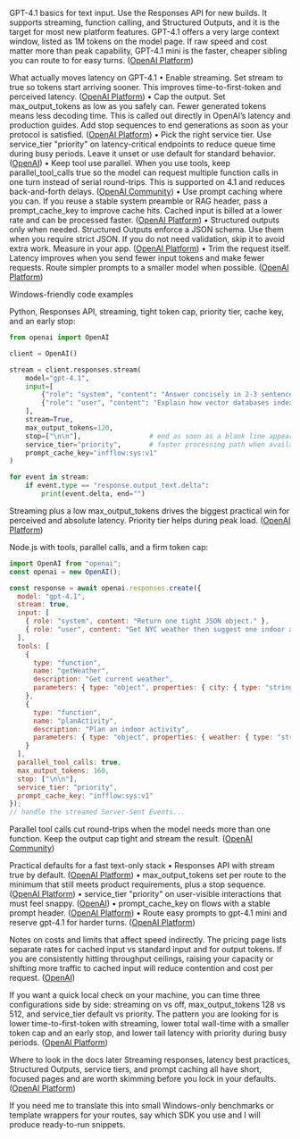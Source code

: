 
GPT-4.1 basics for text input. Use the Responses API for new builds. It supports streaming, function calling, and Structured Outputs, and it is the target for most new platform features. GPT-4.1 offers a very large context window, listed as 1M tokens on the model page. If raw speed and cost matter more than peak capability, GPT-4.1 mini is the faster, cheaper sibling you can route to for easy turns. ([OpenAI Platform][1])

What actually moves latency on GPT-4.1
• Enable streaming. Set stream to true so tokens start arriving sooner. This improves time-to-first-token and perceived latency. ([OpenAI Platform][2])
• Cap the output. Set max_output_tokens as low as you safely can. Fewer generated tokens means less decoding time. This is called out directly in OpenAI’s latency and production guides. Add stop sequences to end generations as soon as your protocol is satisfied. ([OpenAI Platform][3])
• Pick the right service tier. Use service_tier "priority" on latency-critical endpoints to reduce queue time during busy periods. Leave it unset or use default for standard behavior. ([OpenAI][4])
• Keep tool use parallel. When you use tools, keep parallel_tool_calls true so the model can request multiple function calls in one turn instead of serial round-trips. This is supported on 4.1 and reduces back-and-forth delays. ([OpenAI Community][5])
• Use prompt caching where you can. If you reuse a stable system preamble or RAG header, pass a prompt_cache_key to improve cache hits. Cached input is billed at a lower rate and can be processed faster. ([OpenAI Platform][6])
• Structured outputs only when needed. Structured Outputs enforce a JSON schema. Use them when you require strict JSON. If you do not need validation, skip it to avoid extra work. Measure in your app. ([OpenAI Platform][7])
• Trim the request itself. Latency improves when you send fewer input tokens and make fewer requests. Route simpler prompts to a smaller model when possible. ([OpenAI Platform][3])

Windows-friendly code examples

Python, Responses API, streaming, tight token cap, priority tier, cache key, and an early stop:

```python
from openai import OpenAI

client = OpenAI()

stream = client.responses.stream(
    model="gpt-4.1",
    input=[
        {"role": "system", "content": "Answer concisely in 2-3 sentences."},
        {"role": "user", "content": "Explain how vector databases index embeddings."}
    ],
    stream=True,
    max_output_tokens=120,
    stop=["\n\n"],                 # end as soon as a blank line appears
    service_tier="priority",       # faster processing path when available
    prompt_cache_key="infflow:sys:v1"
)

for event in stream:
    if event.type == "response.output_text.delta":
        print(event.delta, end="")
```

Streaming plus a low max_output_tokens drives the biggest practical win for perceived and absolute latency. Priority tier helps during peak load. ([OpenAI Platform][2])

Node.js with tools, parallel calls, and a firm token cap:

```js
import OpenAI from "openai";
const openai = new OpenAI();

const response = await openai.responses.create({
  model: "gpt-4.1",
  stream: true,
  input: [
    { role: "system", content: "Return one tight JSON object." },
    { role: "user", content: "Get NYC weather then suggest one indoor activity." }
  ],
  tools: [
    {
      type: "function",
      name: "getWeather",
      description: "Get current weather",
      parameters: { type: "object", properties: { city: { type: "string" } }, required: ["city"] }
    },
    {
      type: "function",
      name: "planActivity",
      description: "Plan an indoor activity",
      parameters: { type: "object", properties: { weather: { type: "string" } }, required: ["weather"] }
    }
  ],
  parallel_tool_calls: true,
  max_output_tokens: 160,
  stop: ["\n\n"],
  service_tier: "priority",
  prompt_cache_key: "infflow:sys:v1"
});
// handle the streamed Server-Sent Events...
```

Parallel tool calls cut round-trips when the model needs more than one function. Keep the output cap tight and stream the result. ([OpenAI Community][5])

Practical defaults for a fast text-only stack
• Responses API with stream true by default. ([OpenAI Platform][2])
• max_output_tokens set per route to the minimum that still meets product requirements, plus a stop sequence. ([OpenAI Platform][3])
• service_tier "priority" on user-visible interactions that must feel snappy. ([OpenAI][4])
• prompt_cache_key on flows with a stable prompt header. ([OpenAI Platform][6])
• Route easy prompts to gpt-4.1 mini and reserve gpt-4.1 for harder turns. ([OpenAI Platform][8])

Notes on costs and limits that affect speed indirectly. The pricing page lists separate rates for cached input vs standard input and for output tokens. If you are consistently hitting throughput ceilings, raising your capacity or shifting more traffic to cached input will reduce contention and cost per request. ([OpenAI][9])

If you want a quick local check on your machine, you can time three configurations side by side: streaming on vs off, max_output_tokens 128 vs 512, and service_tier default vs priority. The pattern you are looking for is lower time-to-first-token with streaming, lower total wall-time with a smaller token cap and an early stop, and lower tail latency with priority during busy periods. ([OpenAI Platform][2])

Where to look in the docs later
Streaming responses, latency best practices, Structured Outputs, service tiers, and prompt caching all have short, focused pages and are worth skimming before you lock in your defaults. ([OpenAI Platform][2])

If you need me to translate this into small Windows-only benchmarks or template wrappers for your routes, say which SDK you use and I will produce ready-to-run snippets.

[1]: https://platform.openai.com/docs/models/compare?model=gpt-4.1&utm_source=chatgpt.com "Compare models - OpenAI API"
[2]: https://platform.openai.com/docs/guides/streaming-responses?utm_source=chatgpt.com "Streaming API responses"
[3]: https://platform.openai.com/docs/guides/latency-optimization?utm_source=chatgpt.com "Latency optimization - OpenAI API"
[4]: https://openai.com/api-priority-processing/?utm_source=chatgpt.com "Priority Processing for API Customers"
[5]: https://community.openai.com/t/parallel-tool-use-documentation-for-api-models/1304519?utm_source=chatgpt.com "Parallel Tool-use Documentation for API models?"
[6]: https://platform.openai.com/docs/guides/prompt-caching?utm_source=chatgpt.com "OpenAI's on prompt caching"
[7]: https://platform.openai.com/docs/guides/structured-outputs?utm_source=chatgpt.com "Structured model outputs - OpenAI API"
[8]: https://platform.openai.com/docs/models/gpt-4.1-mini?utm_source=chatgpt.com "GPT-4.1 mini"
[9]: https://openai.com/api/pricing/?utm_source=chatgpt.com "API Pricing"
